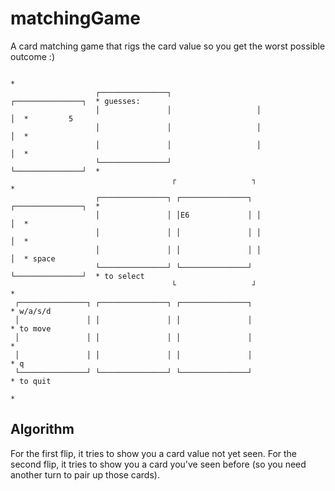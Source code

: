 # matchingGame

A card matching game that rigs the card value so you get the worst possible outcome :)

```text
                                                                          *
                   ┌───────────────┐                   ┌───────────────┐  * guesses:
                   │               │                   │               │  *         5
                   │               │                   │               │  *
                   │               │                   │               │  *
                   └───────────────┘                   └───────────────┘  *
                                    ┌                 ┐                   *
                   ┌───────────────┐ ┌───────────────┐ ┌───────────────┐  *
                   │               │ │E6             │ │               │  *
                   │               │ │               │ │               │  *
                   │               │ │               │ │               │  * space
                   └───────────────┘ └───────────────┘ └───────────────┘  * to select
                                    └                 ┘                   *
 ┌───────────────┐ ┌───────────────┐ ┌───────────────┐                    * w/a/s/d
 │               │ │               │ │               │                    * to move
 │               │ │               │ │               │                    *
 │               │ │               │ │               │                    * q
 └───────────────┘ └───────────────┘ └───────────────┘                    * to quit
                                                                          *

```

## Algorithm

For the first flip, it tries to show you a card value not yet seen. For the second flip, it tries to show you a card you've seen before (so you need another turn to pair up those cards).
